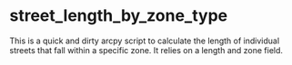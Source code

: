 street_length_by_zone_type
==========================

This is a quick and dirty arcpy script to calculate the length of individual streets that fall within a specific zone. It relies on a length and zone field.
